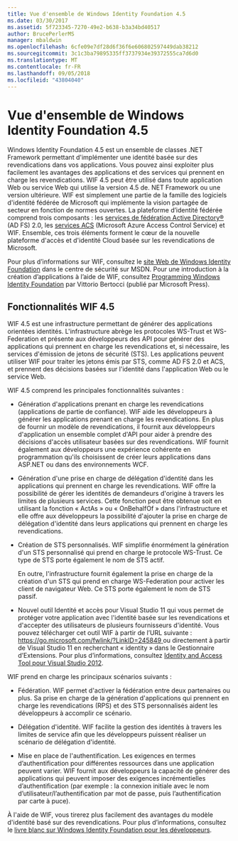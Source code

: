 ```yaml
---
title: Vue d'ensemble de Windows Identity Foundation 4.5
ms.date: 03/30/2017
ms.assetid: 5f723345-7270-49e2-b638-b3a34bd40517
author: BrucePerlerMS
manager: mbaldwin
ms.openlocfilehash: 6cfe09e7df28d6f36f6e606802597449dab38212
ms.sourcegitcommit: 3c1c3ba79895335ff3737934e39372555ca7d6d0
ms.translationtype: MT
ms.contentlocale: fr-FR
ms.lasthandoff: 09/05/2018
ms.locfileid: "43804040"
---
```

# <a name="windows-identity-foundation-45-overview"></a>Vue d'ensemble de Windows Identity Foundation 4.5
Windows Identity Foundation 4.5 est un ensemble de classes .NET Framework permettant d'implémenter une identité basée sur des revendications dans vos applications. Vous pouvez ainsi exploiter plus facilement les avantages des applications et des services qui prennent en charge les revendications. WIF 4.5 peut être utilisé dans toute application Web ou service Web qui utilise la version 4.5 de. NET Framework ou une version ultérieure. WIF est simplement une partie de la famille des logiciels d'identité fédérée de Microsoft qui implémente la vision partagée de secteur en fonction de normes ouvertes. La plateforme d’identité fédérée comprend trois composants : les [services de fédération Active Directory®](https://go.microsoft.com/fwlink/?LinkID=247516) (AD FS) 2.0, les [services ACS](https://go.microsoft.com/fwlink/?LinkID=247517) (Microsoft Azure Access Control Service) et WIF. Ensemble, ces trois éléments forment le cœur de la nouvelle plateforme d'accès et d'identité Cloud basée sur les revendications de Microsoft.  
  
 Pour plus d’informations sur WIF, consultez le [site Web de Windows Identity Foundation](https://go.microsoft.com/fwlink/?LinkId=149009) dans le centre de sécurité sur MSDN. Pour une introduction à la création d’applications à l’aide de WIF, consultez [Programming Windows Identity Foundation](https://go.microsoft.com/fwlink/?LinkId=210158) par Vittorio Bertocci (publié par Microsoft Press).  
  
## <a name="wif-45-features"></a>Fonctionnalités WIF 4.5  
 WIF 4.5 est une infrastructure permettant de générer des applications orientées identités. L'infrastructure abrège les protocoles WS-Trust et WS-Federation et présente aux développeurs des API pour générer des applications qui prennent en charge les revendications et, si nécessaire, les services d'émission de jetons de sécurité (STS). Les applications peuvent utiliser WIF pour traiter les jetons émis par STS, comme AD FS 2.0 et ACS, et prennent des décisions basées sur l'identité dans l'application Web ou le service Web.  
  
 WIF 4.5 comprend les principales fonctionnalités suivantes :  
  
-   Génération d'applications prenant en charge les revendications (applications de partie de confiance). WIF aide les développeurs à générer les applications prenant en charge les revendications. En plus de fournir un modèle de revendications, il fournit aux développeurs d'application un ensemble complet d'API pour aider à prendre des décisions d'accès utilisateur basées sur des revendications.  WIF fournit également aux développeurs une expérience cohérente en programmation qu'ils choisissent de créer leurs applications dans ASP.NET ou dans des environnements WCF.  
  
-   Génération d'une prise en charge de délégation d'identité dans les applications qui prennent en charge les revendications.  WIF offre la possibilité de gérer les identités de demandeurs d'origine à travers les limites de plusieurs services. Cette fonction peut être obtenue soit en utilisant  la fonction « ActAs » ou « OnBehalfOf » dans l'infrastructure et elle offre aux développeurs la possibilité d'ajouter la prise en charge de délégation d'identité dans leurs applications qui prennent en charge les revendications.  
  
-   Création de STS personnalisés.  WIF simplifie énormément la génération d'un STS personnalisé qui prend en charge le protocole WS-Trust. Ce type de STS porte également le nom de STS actif.  
  
     En outre, l'infrastructure fournit également la prise en charge de la création d'un STS qui prend en charge WS-Federation pour activer les client de navigateur Web. Ce STS porte également le nom de STS passif.  
  
-   Nouvel outil Identité et accès pour Visual Studio 11 qui vous permet de protéger votre application avec l'identité basée sur les revendications et d'accepter des utilisateurs de plusieurs fournisseurs d'identité. Vous pouvez télécharger cet outil WIF à partir de l’URL suivante : [ https://go.microsoft.com/fwlink/?LinkID=245849 ](https://go.microsoft.com/fwlink/?LinkID=245849) ou directement à partir de Visual Studio 11 en recherchant « identity » dans le Gestionnaire d’Extensions. Pour plus d’informations, consultez [Identity and Access Tool pour Visual Studio 2012](../../../docs/framework/security/identity-and-access-tool-for-vs.md).  
  
 WIF prend en charge les principaux scénarios suivants :  
  
-   Fédération.  WIF permet d'activer la fédération entre deux partenaires ou plus. Sa prise en charge de la génération d'applications qui prennent en charge les revendications (RPS) et des STS personnalisés aident les développeurs à accomplir ce scénario.  
  
-   Délégation d'identité.  WIF facilite la gestion des identités à travers les limites de service afin que les développeurs puissent réaliser un scénario de délégation d'identité.  
  
-   Mise en place de l'authentification. Les exigences en termes d’authentification pour différentes ressources dans une application peuvent varier. WIF fournit aux développeurs la capacité de générer des applications qui peuvent imposer des exigences incrémentielles d’authentification (par exemple : la connexion initiale avec le nom d’utilisateur/l’authentification par mot de passe, puis l’authentification par carte à puce).  
  
 À l'aide de WIF, vous tirerez plus facilement des avantages du modèle d'identité basé sur des revendications. Pour plus d’informations, consultez le [livre blanc sur Windows Identity Foundation pour les développeurs](https://download.microsoft.com/download/7/d/0/7d0b5166-6a8a-418a-addd-95ee9b046994/windowsidentityfoundationwhitepaperfordevelopers-rtw.pdf).
